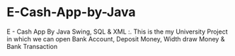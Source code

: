 # E-Cash-App-by-Java
E - Cash App By Java Swing, SQL &amp; XML :. This is the my University Project in which we can open Bank Account, Deposit Money, Width draw Money &amp; Bank Transaction
